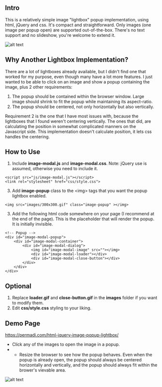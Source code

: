 ## Intro
This is a relatively simple image "lightbox" popup implementation, using html, jQuery and css. It's compact and straightforward. Only images (one image per popup open) are supported out-of-the-box. There's no text support and no slideshow, you're welcome to extend it.

![alt text](https://permadi.com/html-jquery-image-popup-lightbox/github-readme-images/example3.png)

## Why Another Lightbox Implementation?
There are a lot of lightboxes already available, but I didn't find one that worked for my purpose, even though many have a lot more features.
I just wanted to be able to click on an image and show a popup containing the image, plus 2 other requirements:
1. The popup should be contained within the browser window. Large image should shrink to fit the popup while maintaining its aspect-ratio.
2. The popup should be centered, not only horizontally but also vertically.

Requirement 2 is the one that I have most issues with, because the lightboxes that I found weren't centering vertically. The ones that did, are calculating the position in somewhat complicated manners on the Javascript side. This implementation doesn't calculate position, it lets css handles the centering.

## How to Use
1. Include <b>image-modal.js</b> and <b>image-modal.css</b>. Note: jQuery use is assumed, otherwise you need to include it.
```
<script src="js/image-modal.js"></script>
<link rel="stylesheet" href="css/style.css">
```
3. Add <b>image-popup</b> class to the &lt;img&gt; tags that you want the popup lightbox enabled.
```
<img src="images/300x300.gif" class="image-popup" ></img>
```
3. Add the following html code somewhere on your page (I recommend at the end of the page). This is the placeholder that will render the popup. It is initially invisible.
```
<!-- Popup -->
<div id="image-modal-popup">
	<div id="image-modal-container">
		<div id="image-modal-dialog">
			<img id="image-modal-image" src=""></img>
			<div id="image-modal-loader"></div>
			<div id="image-modal-close-button"></div>
		</div>
	</div>
</div>
```
## Optional
1. Replace <b>loader.gif</b> and <b>close-button.gif</b> in the <b>images</b> folder if you want to modify them.
2. Edit <b>css/style.css</b> styling to your liking. 

## Demo Page
https://permadi.com/html-jquery-image-popup-lightbox/
* Click any of the images to open the image in a popup.
* * Resize the browser to see how the popup behaves. Even when the popup is already open, the popup should always be centered horizontally and vertically, and the popup should always fit within the brower's vievable area.


![alt text](https://permadi.com/html-jquery-image-popup-lightbox/github-readme-images/0.png)
